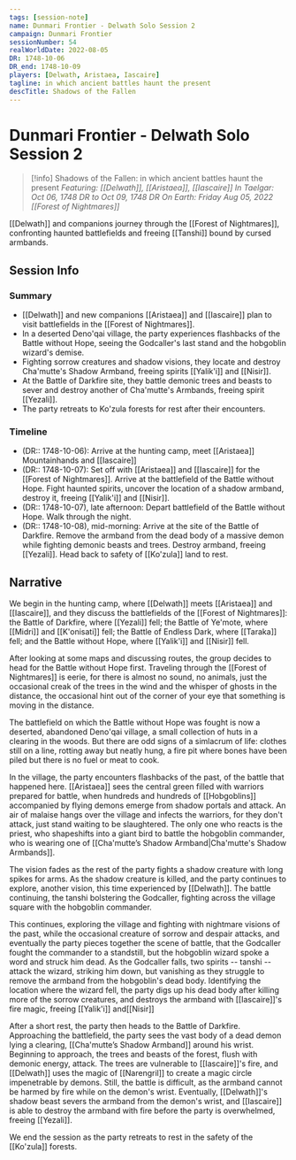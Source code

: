 ```yaml
---
tags: [session-note]
name: Dunmari Frontier - Delwath Solo Session 2
campaign: Dunmari Frontier
sessionNumber: 54
realWorldDate: 2022-08-05
DR: 1748-10-06
DR_end: 1748-10-09
players: [Delwath, Aristaea, Iascaire]
tagline: in which ancient battles haunt the present
descTitle: Shadows of the Fallen
---
```

# Dunmari Frontier - Delwath Solo Session 2

>[!info] Shadows of the Fallen: in which ancient battles haunt the present
> *Featuring: [[Delwath]], [[Aristaea]], [[Iascaire]]*
> *In Taelgar: Oct 06, 1748 DR to Oct 09, 1748 DR*
> *On Earth: Friday Aug 05, 2022*
> *[[Forest of Nightmares]]*

[[Delwath]] and companions journey through the [[Forest of Nightmares]], confronting haunted battlefields and freeing [[Tanshi]] bound by cursed armbands.

## Session Info
### Summary
- [[Delwath]] and new companions [[Aristaea]] and [[Iascaire]] plan to visit battlefields in the [[Forest of Nightmares]].
- In a deserted Deno'qai village, the party experiences flashbacks of the Battle without Hope, seeing the Godcaller's last stand and the hobgoblin wizard's demise.
- Fighting sorrow creatures and shadow visions, they locate and destroy Cha'mutte's Shadow Armband, freeing spirits [[Yalik'i]] and [[Nisir]].
- At the Battle of Darkfire site, they battle demonic trees and beasts to sever and destroy another of Cha'mutte's Armbands, freeing spirit [[Yezali]].
- The party retreats to Ko'zula forests for rest after their encounters.

### Timeline
- (DR:: 1748-10-06): Arrive at the hunting camp, meet [[Aristaea]] Mountainhands and [[Iascaire]]
- (DR:: 1748-10-07): Set off with [[Aristaea]] and [[Iascaire]] for the [[Forest of Nightmares]]. Arrive at the battlefield of the Battle without Hope. Fight haunted spirits, uncover the location of a shadow armband, destroy it, freeing [[Yalik'i]] and [[Nisir]]. 
- (DR:: 1748-10-07), late afternoon: Depart battlefield of the Battle without Hope. Walk through the night.
- (DR:: 1748-10-08), mid-morning: Arrive at the site of the Battle of Darkfire. Remove the armband from the dead body of a massive demon while fighting demonic beasts and trees. Destroy armband, freeing [[Yezali]]. Head back to safety of [[Ko'zula]] land to rest.


## Narrative
We begin in the hunting camp, where [[Delwath]] meets [[Aristaea]] and [[Iascaire]], and they discuss the battlefields of the [[Forest of Nightmares]]: the Battle of Darkfire, where [[Yezali]] fell; the Battle of Ye'mote, where [[Midri]] and [[K'onisati]] fell; the Battle of Endless Dark, where [[Taraka]] fell; and the Battle without Hope, where [[Yalik'i]] and [[Nisir]] fell. 

After looking at some maps and discussing routes, the group decides to head for the Battle without Hope first. Traveling through the [[Forest of Nightmares]] is eerie, for there is almost no sound, no animals, just the occasional creak of the trees in the wind and the whisper of ghosts in the distance, the occasional hint out of the corner of your eye that something is moving in the distance. 

The battlefield on which the Battle without Hope was fought is now a deserted, abandoned Deno'qai village, a small collection of huts in a clearing in the woods. But there are odd signs of a simlacrum of life: clothes still on a line, rotting away but neatly hung, a fire pit where bones have been piled but there is no fuel or meat to cook. 

In the village, the party encounters flashbacks of the past, of the battle that happened here. [[Aristaea]] sees the central green filled with warriors prepared for battle, when hundreds and hundreds of [[Hobgoblins]] accompanied by flying demons emerge from shadow portals and attack. An air of malaise hangs over the village and infects the warriors, for they don't attack, just stand waiting to be slaughtered. The only one who reacts is the priest, who shapeshifts into a giant bird to battle the hobgoblin commander, who is wearing one of [[Cha'mutte’s Shadow Armband|Cha'mutte's Shadow Armbands]]. 

The vision fades as the rest of the party fights a shadow creature with long spikes for arms. As the shadow creature is killed, and the party continues to explore, another vision, this time experienced by [[Delwath]]. The battle continuing, the tanshi bolstering the Godcaller, fighting across the village square with the hobgoblin commander. 

This continues, exploring the village and fighting with nightmare visions of the past, while the occasional creature of sorrow and despair attacks, and eventually the party pieces together the scene of battle, that the Godcaller fought the commander to a standstill, but the hobgoblin wizard spoke a word and struck him dead. As the Godcaller falls, two spirits -- tanshi -- attack the wizard, striking him down, but vanishing as they struggle to remove the armband from the hobgoblin's dead body. Identifying the location where the wizard fell, the party digs up his dead body after killing more of the sorrow creatures, and destroys the armband with [[Iascaire]]'s fire magic, freeing [[Yalik'i]] and[[Nisir]]

After a short rest, the party then heads to the Battle of Darkfire. Approaching the battlefield, the party sees the vast body of a dead demon lying a clearing, [[Cha'mutte’s Shadow Armband]] around his wrist. Beginning to approach, the trees and beasts of the forest, flush with demonic energy, attack. The trees are vulnerable to [[Iascaire]]'s fire, and [[Delwath]] uses the magic of [[Narengril]] to create a magic circle impenetrable by demons. Still, the battle is difficult, as the armband cannot be harmed by fire while on the demon's wrist. Eventually, [[Delwath]]'s shadow beast severs the armband from the demon's wrist, and [[Iascaire]] is able to destroy the armband with fire before the party is overwhelmed, freeing [[Yezali]]. 

We end the session as the party retreats to rest in the safety of the [[Ko'zula]] forests. 
